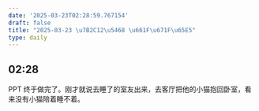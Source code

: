 ```yaml
---
date: '2025-03-23T02:28:59.767154'
draft: false
title: "2025-03-23 \u7B2C12\u5468 \u661F\u671F\u65E5"
type: daily
---
```


## 02:28

PPT 终于做完了。刚才就说去睡了的室友出来，去客厅把他的小猫抱回卧室，看来没有小猫陪着睡不着。

